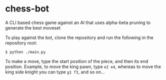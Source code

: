 # chess-bot

A CLI based chess game against an AI that uses alpha-beta pruning to generate the best moveset

To play against the bot, clone the repository and run the following in the repository root:

```
$ python ./main.py
```

To make a move, type the start position of the piece, and then its end position. Example, to move the king pawn, type `e2 e4`, whereas to move the king side knight you can type `g1 f3`, and so on...
